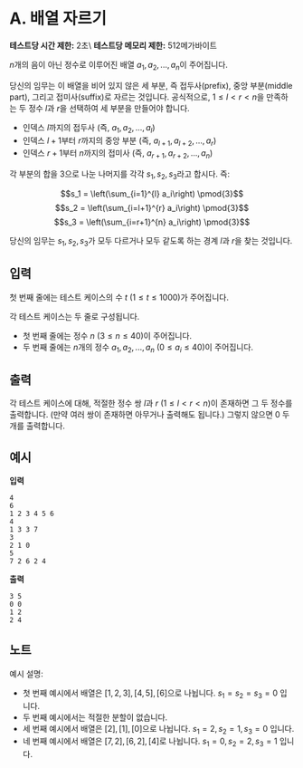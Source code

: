 # A. 배열 자르기

**테스트당 시간 제한:** 2초\ 
**테스트당 메모리 제한:** 512메가바이트

$n$개의 음이 아닌 정수로 이루어진 배열 $a_1, a_2, ..., a_n$이 주어집니다.

당신의 임무는 이 배열을 비어 있지 않은 세 부분, 즉 접두사(prefix), 중앙 부분(middle part), 그리고 접미사(suffix)로 자르는 것입니다. 공식적으로, $1 \le l < r < n$을 만족하는 두 정수 $l$과 $r$을 선택하여 세 부분을 만들어야 합니다.

- 인덱스 $l$까지의 접두사 (즉, $a_1, a_2, ..., a_l$)
- 인덱스 $l+1$부터 $r$까지의 중앙 부분 (즉, $a_{l+1}, a_{l+2}, ..., a_r$)
- 인덱스 $r+1$부터 $n$까지의 접미사 (즉, $a_{r+1}, a_{r+2}, ..., a_n$)

각 부분의 합을 3으로 나눈 나머지를 각각 $s_1, s_2, s_3$라고 합시다. 즉:

$$s_1 = \left(\sum_{i=1}^{l} a_i\right) \pmod{3}$$
$$s_2 = \left(\sum_{i=l+1}^{r} a_i\right) \pmod{3}$$
$$s_3 = \left(\sum_{i=r+1}^{n} a_i\right) \pmod{3}$$

당신의 임무는 $s_1, s_2, s_3$가 모두 다르거나 모두 같도록 하는 경계 $l$과 $r$을 찾는 것입니다.

## 입력
첫 번째 줄에는 테스트 케이스의 수 $t$ ($1 \le t \le 1000$)가 주어집니다.

각 테스트 케이스는 두 줄로 구성됩니다.

- 첫 번째 줄에는 정수 $n$ ($3 \le n \le 40$)이 주어집니다.
- 두 번째 줄에는 $n$개의 정수 $a_1, a_2, ..., a_n$ ($0 \le a_i \le 40$)이 주어집니다.

## 출력
각 테스트 케이스에 대해, 적절한 정수 쌍 $l$과 $r$ ($1 \le l < r < n$)이 존재하면 그 두 정수를 출력합니다. (만약 여러 쌍이 존재하면 아무거나 출력해도 됩니다.) 그렇지 않으면 0 두 개를 출력합니다.

## 예시
**입력**
```
4
6
1 2 3 4 5 6
4
1 3 3 7
3
2 1 0
5
7 2 6 2 4
```
**출력**
```
3 5
0 0
1 2
2 4
```

## 노트
예시 설명:

- 첫 번째 예시에서 배열은 $[1,2,3], [4,5], [6]$으로 나뉩니다. $s_1=s_2=s_3=0$ 입니다.
- 두 번째 예시에서는 적절한 분할이 없습니다.
- 세 번째 예시에서 배열은 $[2], [1], [0]$으로 나뉩니다. $s_1=2, s_2=1, s_3=0$ 입니다.
- 네 번째 예시에서 배열은 $[7,2], [6,2], [4]$로 나뉩니다. $s_1=0, s_2=2, s_3=1$ 입니다.
